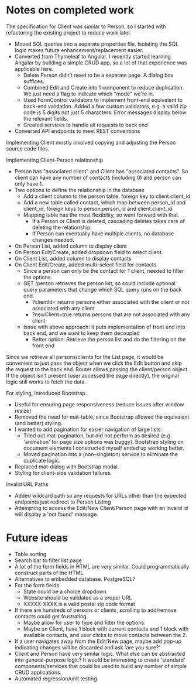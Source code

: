 # Notes on completed work

The specification for Client was similar to Person, so I started with refactoring the existing project to reduce work later.
* Moved SQL queries into a separate properties file. Isolating the SQL logic makes future enhancement/replacement easier.
* Converted from Thymeleaf to Angular. I recently started learning Angular by building a simple CRUD app, so a lot of that experience was applicable here.
  * Delete Person didn't need to be a separate page. A dialog box suffices.
  * Combined Edit and Create into 1 component to reduce duplication. We just need a flag to indicate which "mode" we're in.
  * Used FormControl validators to implement front-end equivalent to back-end validation. Added a few custom validators, e.g. a valid zip code is 5 digits not just 5 characters. Error messages display below the relevant fields.
  * Created services to handle all requests to back end
* Converted API endpoints to meet REST conventions

Implementing Client mostly involved copying and adjusting the Person source code files.

Implementing Client-Person relationship
* Person has "associated client" and Client has "associated contacts". So client can have any number of contacts (including 0) and person can only have 1.
* Two options to define the relationship in the database
  * Add a client column to the person table, foreign key to client.client_id
  * Add a new table called contact, which map between person_id and client_id, foreign keys to person.person_id and client.client_id
  * Mapping table has the most flexibility, so went forward with that.
    * If a Person or Client is deleted, cascading deletes takes care of deleting the relationship.
    * If Person can eventually have multiple clients, no database changes needed.
* On Person List, added column to display client
* On Person Edit/Create, added dropdown field to select client.
* On Client List, added column to display contacts
* On Client Edit/Create, added multi-select field for contacts
  * Since a person can only be the contact for 1 client, needed to filter the options. 
  * GET /person retrieves the person list, so could include optional query parameters that change which SQL query runs on the back end.
    * ?clientId=<id> returns persons either associated with the client or not associated with any client
    * ?newClient=true returns persons that are not associated with any client
  * Issue with above approach: it puts implementation of front end into back end, and we want to keep them decoupled
    * Better option: Retrieve the person list and do the filtering on the front end

Since we retrieve all persons/clients for the List page, it would be convenient to just pass the object when we click the Edit button and skip the request to the back end. Router allows passing the client/person object. If the object isn't present (user accessed the page directly), the original logic still works to fetch the data.

For styling, introduced Bootstrap.
* Useful for ensuring page responsiveness (reduce issues after window resize)
* Removed the need for mat-table, since Bootstrap allowed the equivalent (and better) styling.
* I wanted to add pagination for easier navigation of large lists. 
  * Tried out mat-pagination, but did not perform as desired (e.g. 'animation' for page size options was buggy). Bootstrap styling on document elements I constructed myself ended up working better.
  * Moved pagination into a (non-singleton) service to eliminate the duplicate logic.
* Replaced mat-dialog with Bootstrap modal.
* Styling for client-side validation failures.

Invalid URL Paths
* Added wildcard path so any requests for URLs other than the expected endpoints just redirect to Person Listing
* Attempting to access the Edit/New Client/Person page with an invalid id will display a 'not found' message.

# Future ideas

* Table sorting
* Search bar to filter list page
* A lot of the form fields in HTML are very similar. Could programmatically construct parts of the HTML.
* Alternatives to embedded database. PostgreSQL?
* For the form fields
  * State could be a choice dropdown
  * Website should be validated as a proper URL
  * XXXXX-XXXX is a valid postal zip code format
* If there are hundreds of persons or clients, scrolling to add/remove contacts could get frustrating.
  * Maybe allow for user to type and filter the options.
  * Maybe on Client, have 1 block with current contacts and 1 block with available contacts, and user clicks to move contacts between the 2.
* If a user navigates away from the Edit/New page, maybe add pop-up indicating changes will be discarded and ask 'are you sure?'
* Client and Person have very similar logic. What else can be abstracted into general-purpose logic? It would be interesting to create 'standard' components/services that could be used to build any number of simple CRUD applications.
* Automated regression/unit testing